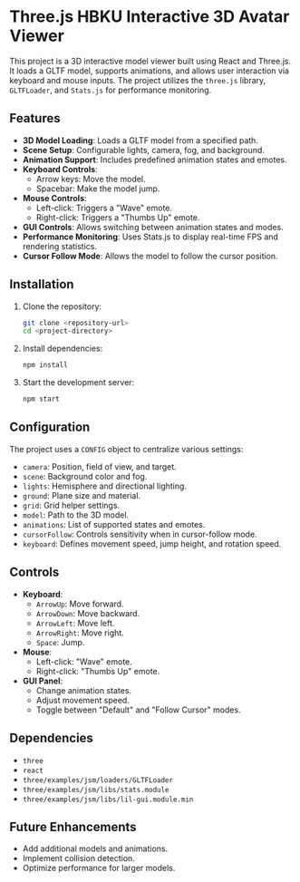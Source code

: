 # Three.js HBKU  Interactive 3D Avatar Viewer

This project is a 3D interactive model viewer built using React and Three.js. It loads a GLTF model, supports animations, and allows user interaction 
via keyboard and mouse inputs. The project utilizes the `three.js` library, `GLTFLoader`, and `Stats.js` for performance monitoring.

## Features

- **3D Model Loading**: Loads a GLTF model from a specified path.
- **Scene Setup**: Configurable lights, camera, fog, and background.
- **Animation Support**: Includes predefined animation states and emotes.
- **Keyboard Controls**:
  - Arrow keys: Move the model.
  - Spacebar: Make the model jump.
- **Mouse Controls**:
  - Left-click: Triggers a "Wave" emote.
  - Right-click: Triggers a "Thumbs Up" emote.
- **GUI Controls**: Allows switching between animation states and modes.
- **Performance Monitoring**: Uses Stats.js to display real-time FPS and rendering statistics.
- **Cursor Follow Mode**: Allows the model to follow the cursor position.

## Installation

1. Clone the repository:
   ```sh
   git clone <repository-url>
   cd <project-directory>
   ```
2. Install dependencies:
   ```sh
   npm install
   ```
3. Start the development server:
   ```sh
   npm start
   ```

## Configuration

The project uses a `CONFIG` object to centralize various settings:

- `camera`: Position, field of view, and target.
- `scene`: Background color and fog.
- `lights`: Hemisphere and directional lighting.
- `ground`: Plane size and material.
- `grid`: Grid helper settings.
- `model`: Path to the 3D model.
- `animations`: List of supported states and emotes.
- `cursorFollow`: Controls sensitivity when in cursor-follow mode.
- `keyboard`: Defines movement speed, jump height, and rotation speed.

## Controls

- **Keyboard**:
  - `ArrowUp`: Move forward.
  - `ArrowDown`: Move backward.
  - `ArrowLeft`: Move left.
  - `ArrowRight`: Move right.
  - `Space`: Jump.
- **Mouse**:
  - Left-click: "Wave" emote.
  - Right-click: "Thumbs Up" emote.
- **GUI Panel**:
  - Change animation states.
  - Adjust movement speed.
  - Toggle between "Default" and "Follow Cursor" modes.

## Dependencies

- `three`
- `react`
- `three/examples/jsm/loaders/GLTFLoader`
- `three/examples/jsm/libs/stats.module`
- `three/examples/jsm/libs/lil-gui.module.min`

## Future Enhancements

- Add additional models and animations.
- Implement collision detection.
- Optimize performance for larger models.



